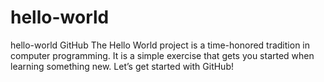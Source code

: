 # hello-world
hello-world GitHub
The Hello World project is a time-honored tradition in computer programming. It is a simple exercise that gets you started when learning something new. Let’s get started with GitHub!

